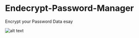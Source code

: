 # Endecrypt-Password-Manager
Encrypt your Password Data esay

![alt text](https://raw.githubusercontent.com/lorenzfresh/Endecrypt-Password-Manager/master/screenshot.PNG?token=ARQBYMI2GFDZLRZ2QD74ECDBT2YC6)

